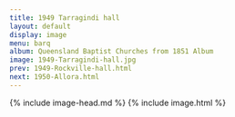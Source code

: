 ```yaml
---
title: 1949 Tarragindi hall
layout: default
display: image
menu: barq
album: Queensland Baptist Churches from 1851 Album
image: 1949-Tarragindi-hall.jpg
prev: 1949-Rockville-hall.html
next: 1950-Allora.html
---
```

{% include image-head.md %}
{% include image.html %}